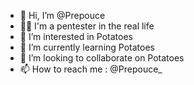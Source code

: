 - 👋 Hi, I’m @Prepouce 
- 🥷🏻 I'm a pentester in the real life
- 🥔 I’m interested in Potatoes
- 🌱 I’m currently learning Potatoes
- 🍠 I’m looking to collaborate on Potatoes
- 📫 How to reach me : @Prepouce_


